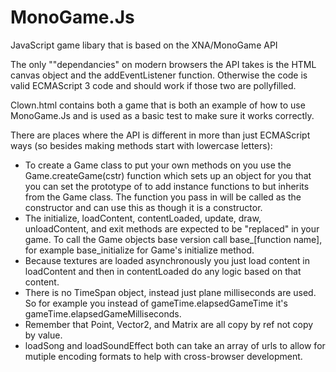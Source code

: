 MonoGame.Js
===========

JavaScript game libary that is based on the XNA/MonoGame API

The only ""dependancies" on modern browsers the API takes is the HTML canvas 
object and the addEventListener function. Otherwise the code is valid 
ECMAScript 3 code and should work if those two are pollyfilled.

Clown.html contains both a game that is both an example of how to use 
MonoGame.Js and is used as a basic test to make sure it works correctly.

There are places where the API is different in more than just ECMAScript ways 
(so besides making methods start with lowercase letters):

* To create a Game class to put your own methods on you use the 
  Game.createGame(cstr) function which sets up an object for you that you can 
  set the prototype of to add instance functions to but inherits from the Game 
  class. The function you pass in will be called as the constructor and can use 
  this as though it is a constructor.
* The initialize, loadContent, contentLoaded, update, draw, unloadContent, and 
  exit methods are expected to be "replaced" in your game. To call the Game 
  objects base version call base_[function name], for example base_initialize 
  for Game's initialize method.
* Because textures are loaded asynchronously you just load content in 
  loadContent and then in contentLoaded do any logic based on that content.
* There is no TimeSpan object, instead just plane milliseconds are used. So 
  for example you instead of gameTime.elapsedGameTime it's
  gameTime.elapsedGameMilliseconds.
* Remember that Point, Vector2, and Matrix are all copy by ref not copy by 
  value.
* loadSong and loadSoundEffect both can take an array of urls to allow for 
  mutiple encoding formats to help with cross-browser development.